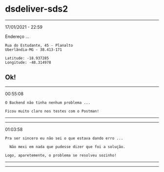 # dsdeliver-sds2

__________________
17/01/2021 - 22:59 

  Endereço ...

    Rua do Estudante, 45 - Planalto
    Uberlândia-MG - 38.413-171
    
    Latitude: -18.937285
    Longitude: -48.314978
    
  Ok!
  ------------------------------------------------------------------------------------------------
  ________  
  00:55:08 

    O Backend não tinha nenhum problema ...

    Ficou muito claro nos testes com o Postman!
  ------------------------------------------------------------------------------------------------
  ________
  01:03:58

    Pra ser sincero eu não sei o que estava dando erro ...

      Não mexi em nada que pudesse dizer que foi a solução. 

    Logo, aparetemente, o problema se resolveu sozinho!
  ------------------------------------------------------------------------------------------------
----------------------------------------------------------------------------------------------------------------------------------------------------------------------

